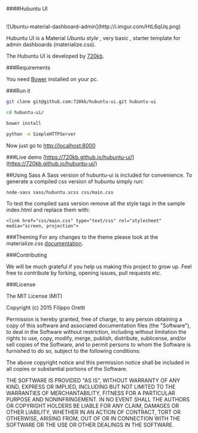 ####Hubuntu UI

<br>
![Ubuntu-material-dashboard-admin](http://i.imgur.com/HtL6qUq.png)

Hubuntu UI is a Material _Ubuntu style_ , very basic , starter template for admin dashboards (materialize.css).

The Hubuntu UI is developed by [720kb](http://720kb.net).

###Requirements
 
You need [Bower](http://bower.io/) installed on your pc.

###Run it

```bash
git clone git@github.com:720kb/hubuntu-ui.git hubuntu-ui
```

```bash
cd hubuntu-ui/
```

```bash
bower install
```

```bash
python -m SimpleHTTPServer
```

Now just go to [http://localhost:8000](http://localhost:8000)

###Live demo
[https://720kb.github.io/hubuntu-ui/](https://720kb.github.io/hubuntu-ui/)

##Using Sass
A Sass version of hubuntu-ui is included for convenience.  To generate a compiled css version of hubuntu simply run:
 
```bash
node-sass sass/hubuntu.scss css/main.css
```
To test the compiled sass version remove all the style tags in the sample index.html and replace them with:

```
<link href="css/main.css" type="text/css" rel="stylesheet" media="screen, projection">
```

###Theming
For any changes to the theme please look at the materialize.css [documentation](http://materializecss.com/).

###Contributing

We will be much grateful if you help us making this project to grow up.
Feel free to contribute by forking, opening issues, pull requests etc.

###License

The MIT License (MIT)

Copyright (c) 2015 Filippo Oretti

Permission is hereby granted, free of charge, to any person obtaining a copy of this software and associated documentation files (the "Software"), to deal in the Software without restriction, including without limitation the rights to use, copy, modify, merge, publish, distribute, sublicense, and/or sell copies of the Software, and to permit persons to whom the Software is furnished to do so, subject to the following conditions:

The above copyright notice and this permission notice shall be included in all copies or substantial portions of the Software.

THE SOFTWARE IS PROVIDED "AS IS", WITHOUT WARRANTY OF ANY KIND, EXPRESS OR IMPLIED, INCLUDING BUT NOT LIMITED TO THE WARRANTIES OF MERCHANTABILITY, FITNESS FOR A PARTICULAR PURPOSE AND NONINFRINGEMENT. IN NO EVENT SHALL THE AUTHORS OR COPYRIGHT HOLDERS BE LIABLE FOR ANY CLAIM, DAMAGES OR OTHER LIABILITY, WHETHER IN AN ACTION OF CONTRACT, TORT OR OTHERWISE, ARISING FROM, OUT OF OR IN CONNECTION WITH THE SOFTWARE OR THE USE OR OTHER DEALINGS IN THE SOFTWARE.
